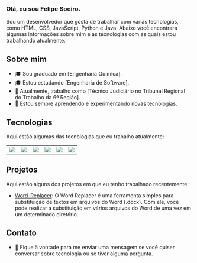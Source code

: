 ### Olá, eu sou Felipe Soeiro.

Sou um desenvolvedor que gosta de trabalhar com várias tecnologias, como HTML, CSS, JavaScript, Python e Java. Abaixo você encontrará algumas informações sobre mim e as tecnologias com as quais estou trabalhando atualmente.

## Sobre mim

- 🎓 Sou graduado em [Engenharia Química].
- 🎓 Estou estudando [Engenharia de Software].
- 💼 Atualmente, trabalho como [Técnico Judiciário no Tribunal Regional do Trabalho da 6ª Região].
- 🌱 Estou sempre aprendendo e experimentando novas tecnologias.

## Tecnologias

Aqui estão algumas das tecnologias que eu trabalho atualmente:

<table>
  <tr>
    <td align="center">
      <img src="https://img.shields.io/badge/-HTML-239120?style=flat-square&logo=HTML5&logoColor=white">
    </td>
    <td align="center">
      <img src="https://img.shields.io/badge/-CSS-1572B6?style=flat-square&logo=CSS3&logoColor=white">
    </td>
    <td align="center">
      <img src="https://img.shields.io/badge/-JavaScript-F7DF1E?style=flat-square&logo=JavaScript&logoColor=black">
    </td>
    <td align="center">
      <img src="https://img.shields.io/badge/-Python-3776AB?style=flat-square&logo=Python&logoColor=white">
    </td>
    <td align="center">
      <img src="https://img.shields.io/badge/-Java-007396?style=flat-square&logo=Java&logoColor=white">
    </td>
    <td align="center">
      <img src="https://img.shields.io/badge/-MATLAB-0076A8?style=flat-square&logo=MathWorks&logoColor=white">
    </td>
  </tr>
</table>

## Projetos

Aqui estão alguns dos projetos em que eu tenho trabalhado recentemente:

- [Word-Replacer](https://github.com/FelipeSoeiro/Word-replacer): O Word Replacer é uma ferramenta simples para substituição de textos em arquivos do Word (.docx). Com ele, você pode realizar a substituição em vários arquivos do Word de uma vez em um determinado diretório.

## Contato

- 💬 Fique à vontade para me enviar uma mensagem se você quiser conversar sobre tecnologia ou se tiver alguma pergunta.
